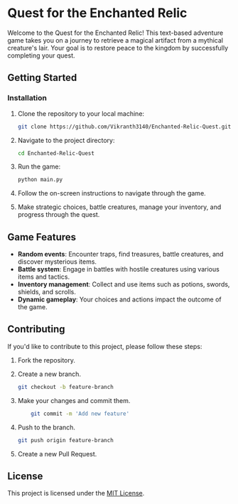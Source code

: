 Quest for the Enchanted Relic
=============================

Welcome to the Quest for the Enchanted Relic! This text-based adventure game takes you on a journey to retrieve a magical artifact from a mythical creature's lair. Your goal is to restore peace to the kingdom by successfully completing your quest.

Getting Started
---------------

### Installation

1.  Clone the repository to your local machine:

    ```bash
    git clone https://github.com/Vikranth3140/Enchanted-Relic-Quest.git
    ```

2.  Navigate to the project directory:

    ```bash
    cd Enchanted-Relic-Quest
    ```

3.  Run the game:
    
    ```bash
    python main.py
    ```

2.  Follow the on-screen instructions to navigate through the game.

3.  Make strategic choices, battle creatures, manage your inventory, and progress through the quest.

Game Features
-------------

*   **Random events**: Encounter traps, find treasures, battle creatures, and discover mysterious items.
*   **Battle system**: Engage in battles with hostile creatures using various items and tactics.
*   **Inventory management**: Collect and use items such as potions, swords, shields, and scrolls.
*   **Dynamic gameplay**: Your choices and actions impact the outcome of the game.

Contributing
------------

If you'd like to contribute to this project, please follow these steps:

1.  Fork the repository.

2.  Create a new branch.

    ```bash
    git checkout -b feature-branch
    ```

3.  Make your changes and commit them.

    ```bash
        git commit -m 'Add new feature'
    ```

4.  Push to the branch.

    ```bash
    git push origin feature-branch
    ```

5.  Create a new Pull Request.

License
-------

This project is licensed under the [MIT License](LICENSE).